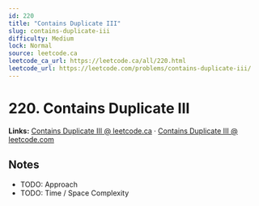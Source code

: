 ```yaml
--- 
id: 220
title: "Contains Duplicate III"
slug: contains-duplicate-iii
difficulty: Medium
lock: Normal
source: leetcode.ca
leetcode_ca_url: https://leetcode.ca/all/220.html
leetcode_url: https://leetcode.com/problems/contains-duplicate-iii/
---
```


# 220. Contains Duplicate III

**Links:** [Contains Duplicate III @ leetcode.ca](https://leetcode.ca/all/220.html) · [Contains Duplicate III @ leetcode.com](https://leetcode.com/problems/contains-duplicate-iii/)

## Notes
- TODO: Approach
- TODO: Time / Space Complexity
